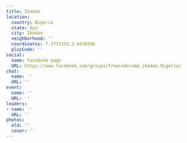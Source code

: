 ```yaml
---
title: Ibadan
location:
  country: Nigeria
  state: Oyo
  city: Ibadan
  neighborhood: ''
  coordinates: 7.3775355,3.9470396
  plusCode: ''
social:
  name: Facebook page
  URL: https://www.facebook.com/groups/freecodecamp.ibadan.Nigeria/
chat:
  name: ''
  URL: ''
event:
  name: ''
  URL: ''
leaders:
- name: ''
  URL: ''
photos:
  old: ''
  cover: ''
---
```

